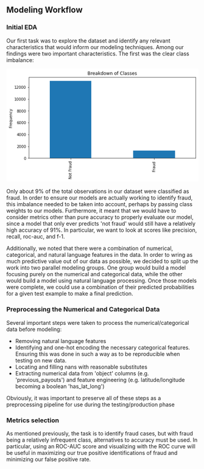## Modeling Workflow

### Initial EDA

Our first task was to explore the dataset and identify any relevant characteristics that would inform our modeling techniques. Among our findings were two important characteristics. The first was the clear class imbalance:

![](images/class_breakdown.png)

Only about 9% of the total observations in our dataset were classified as fraud. In order to ensure our models are actually working to identify fraud, this imbalance needed to be taken into account, perhaps by passing class weights to our models. Furthermore, it meant that we would have to consider metrics other than pure accuracy to properly evaluate our model, since a model that only ever predicts 'not fraud' would still have a relatively high accuracy of 91%. In particular, we want to look at scores like precision, recall, roc-auc, and f-1. 

Additionally, we noted that there were a combination of numerical, categorical, and natural language features in the data. In order to wring as much predictive value out of our data as possible, we decided to split up the work into two parallel modeling groups. One group would build a model focusing purely on the numerical and categorical data, while the other would build a model using natural language processing. Once those models were complete, we could use a combination of their predicted probabilities for a given test example to make a final prediction.

### Preprocessing the Numerical and Categorical Data

Several important steps were taken to process the numerical/categorical data before modeling:
 - Removing natural language features
 - Identifying and one-hot encoding the necessary categorical features. Ensuring this was done in such a way as to be reproducible when testing on new data.
 - Locating and filling nans with reasonable substitutes
 - Extracting numerical data from 'object' columns (e.g. 'previous_payouts') and feature engineering (e.g. latitude/longitude becoming a boolean 'has_lat_long')

Obviously, it was important to preserve all of these steps as a preprocessing pipeline for use during the testing/production phase

### Metrics selection

As mentioned previously, the task is to identify fraud cases, but with fraud being a relatively infrequent class, alternatives to accuracy must be used. In particular, using an ROC-AUC score and visualizing with the ROC curve will be useful in maximizing our true positive identifications of fraud and minimizing our false positive rate. 

